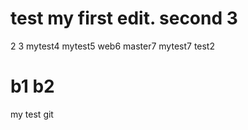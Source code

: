 test
my first edit.
second
3
=======
2
3
mytest4
mytest5
web6
master7
mytest7
test2


b1
b2
====

my test git
